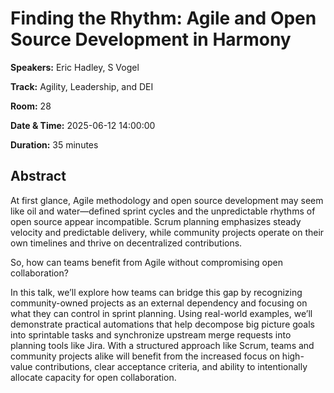 # Finding the Rhythm: Agile and Open Source Development in Harmony

**Speakers:** Eric Hadley, S Vogel
                    
**Track:** Agility, Leadership, and DEI
                    
**Room:** 28
                    
**Date & Time:** 2025-06-12 14:00:00
                    
**Duration:** 35 minutes
                    
## Abstract
                    
At first glance, Agile methodology and open source development may seem like oil and water—defined sprint cycles and the unpredictable rhythms of open source appear incompatible.  Scrum planning emphasizes steady velocity and predictable delivery, while community projects operate on their own timelines and thrive on decentralized contributions.

So, how can teams benefit from Agile without compromising open collaboration?

In this talk, we’ll explore how teams can bridge this gap by recognizing community-owned projects as an external dependency and focusing on what they can control in sprint planning.  Using real-world examples, we’ll demonstrate practical automations that help decompose big picture goals into sprintable tasks and synchronize upstream merge requests into planning tools like Jira.  With a structured approach like Scrum, teams and community projects alike will benefit from the increased focus on high-value contributions, clear acceptance criteria, and ability to intentionally allocate capacity for open collaboration.
